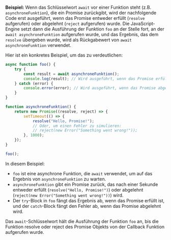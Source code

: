 
**Beispiel:** Wenn das Schlüsselwort `await` vor einer Funktion steht (z.B. `asynchroneFunktion`), die ein Promise zurückgibt, wird der nachfolgende Code erst ausgeführt, wenn das Promise entweder erfüllt (`resolve` aufgerufen) oder abgelehnt (`reject` aufgerufen) wurde. Die JavaScript-Engine setzt dann die Ausführung der Funktion `foo` an der Stelle fort, an der `await asynchroneFunktion` aufgerufen wurde, und das Ergebnis, das dem `resolve` übergeben wurde, wird als Rückgabewert von `await asynchroneFunktion` verwendet.

Hier ist ein konkretes Beispiel, um das zu verdeutlichen:
```javascript
async function foo() {
    try {
        const result = await asynchroneFunktion();
        console.log(result); // Wird ausgeführt, wenn das Promise erfüllt ist.
    } catch (error) {
        console.error(error); // Wird ausgeführt, wenn das Promise abgelehnt wird.
    }
}

function asynchroneFunktion() {
    return new Promise((resolve, reject) => {
        setTimeout(() => {
            resolve("Hello, Promise!");
            // Oder, um einen Fehler zu simulieren:
            // reject(new Error("Something went wrong!"));
        }, 1000);
    });
}

foo();
```

In diesem Beispiel:

- `foo` ist eine asynchrone Funktion, die `await` verwendet, um auf das Ergebnis von `asynchroneFunktion` zu warten.
- `asynchroneFunktion` gibt ein Promise zurück, das nach einer Sekunde entweder erfüllt (`resolve("Hello, Promise!")`) oder abgelehnt (`reject(new Error("Something went wrong!"))`) wird.
- Der `try`-Block in `foo` fängt das Ergebnis ab, wenn das Promise erfüllt ist, und der `catch`-Block fängt den Fehler ab, wenn das Promise abgelehnt wird.

Das `await`-Schlüsselwort hält die Ausführung der Funktion `foo` an, bis die Funktion resolve oder reject des Promise Objekts von der Callback Funktion aufgerufen wurde. 